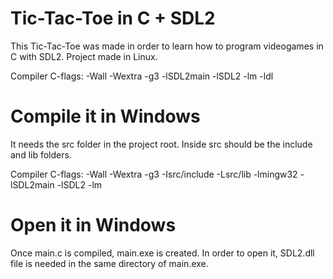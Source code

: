 # Tic-Tac-Toe in C + SDL2
This Tic-Tac-Toe was made in order to learn how to program videogames in C with SDL2. 
Project made in Linux.

Compiler C-flags: -Wall -Wextra -g3 -lSDL2main -lSDL2 -lm -ldl

# Compile it in Windows
It needs the src folder in the project root. Inside src should be the include and lib folders.

Compiler C-flags: -Wall -Wextra -g3 -Isrc/include -Lsrc/lib -lmingw32 -lSDL2main -lSDL2 -lm

# Open it in Windows
Once main.c is compiled, main.exe is created. In order to open it, SDL2.dll file is needed in the same directory of main.exe.
